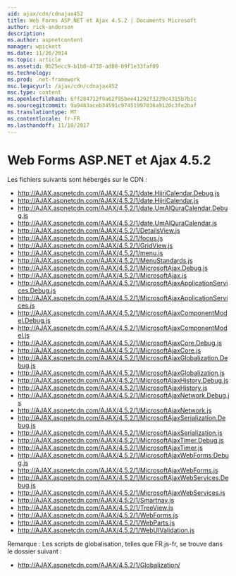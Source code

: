 ```yaml
---
uid: ajax/cdn/cdnajax452
title: Web Forms ASP.NET et Ajax 4.5.2 | Documents Microsoft
author: rick-anderson
description: 
ms.author: aspnetcontent
manager: wpickett
ms.date: 11/26/2014
ms.topic: article
ms.assetid: 0b25ecc9-b1b0-4738-ad80-09f1e33faf09
ms.technology: 
ms.prod: .net-framework
msc.legacyurl: /ajax/cdn/cdnajax452
msc.type: content
ms.openlocfilehash: 6ff284712f9a62f95bee41292f3239c4315b7b1c
ms.sourcegitcommit: 9a9483aceb34591c97451997036a9120c3fe2baf
ms.translationtype: MT
ms.contentlocale: fr-FR
ms.lasthandoff: 11/10/2017
---
```

<a name="aspnet-web-forms-and-ajax-452"></a>Web Forms ASP.NET et Ajax 4.5.2
====================
Les fichiers suivants sont hébergés sur le CDN :

- http://AJAX.aspnetcdn.com/AJAX/4.5.2/1/date.HijriCalendar.Debug.js
- http://AJAX.aspnetcdn.com/AJAX/4.5.2/1/date.HijriCalendar.js
- http://AJAX.aspnetcdn.com/AJAX/4.5.2/1/date.UmAlQuraCalendar.Debug.js
- http://AJAX.aspnetcdn.com/AJAX/4.5.2/1/date.UmAlQuraCalendar.js
- http://AJAX.aspnetcdn.com/AJAX/4.5.2/1/DetailsView.js
- http://AJAX.aspnetcdn.com/AJAX/4.5.2/1/focus.js
- http://AJAX.aspnetcdn.com/AJAX/4.5.2/1/GridView.js
- http://AJAX.aspnetcdn.com/AJAX/4.5.2/1/menu.js
- http://AJAX.aspnetcdn.com/AJAX/4.5.2/1/MenuStandards.js
- http://AJAX.aspnetcdn.com/AJAX/4.5.2/1/MicrosoftAjax.Debug.js
- http://AJAX.aspnetcdn.com/AJAX/4.5.2/1/MicrosoftAjax.js
- http://AJAX.aspnetcdn.com/AJAX/4.5.2/1/MicrosoftAjaxApplicationServices.Debug.js
- http://AJAX.aspnetcdn.com/AJAX/4.5.2/1/MicrosoftAjaxApplicationServices.js
- http://AJAX.aspnetcdn.com/AJAX/4.5.2/1/MicrosoftAjaxComponentModel.Debug.js
- http://AJAX.aspnetcdn.com/AJAX/4.5.2/1/MicrosoftAjaxComponentModel.js
- http://AJAX.aspnetcdn.com/AJAX/4.5.2/1/MicrosoftAjaxCore.Debug.js
- http://AJAX.aspnetcdn.com/AJAX/4.5.2/1/MicrosoftAjaxCore.js
- http://AJAX.aspnetcdn.com/AJAX/4.5.2/1/MicrosoftAjaxGlobalization.Debug.js
- http://AJAX.aspnetcdn.com/AJAX/4.5.2/1/MicrosoftAjaxGlobalization.js
- http://AJAX.aspnetcdn.com/AJAX/4.5.2/1/MicrosoftAjaxHistory.Debug.js
- http://AJAX.aspnetcdn.com/AJAX/4.5.2/1/MicrosoftAjaxHistory.js
- http://AJAX.aspnetcdn.com/AJAX/4.5.2/1/MicrosoftAjaxNetwork.Debug.js
- http://AJAX.aspnetcdn.com/AJAX/4.5.2/1/MicrosoftAjaxNetwork.js
- http://AJAX.aspnetcdn.com/AJAX/4.5.2/1/MicrosoftAjaxSerialization.Debug.js
- http://AJAX.aspnetcdn.com/AJAX/4.5.2/1/MicrosoftAjaxSerialization.js
- http://AJAX.aspnetcdn.com/AJAX/4.5.2/1/MicrosoftAjaxTimer.Debug.js
- http://AJAX.aspnetcdn.com/AJAX/4.5.2/1/MicrosoftAjaxTimer.js
- http://AJAX.aspnetcdn.com/AJAX/4.5.2/1/MicrosoftAjaxWebForms.Debug.js
- http://AJAX.aspnetcdn.com/AJAX/4.5.2/1/MicrosoftAjaxWebForms.js
- http://AJAX.aspnetcdn.com/AJAX/4.5.2/1/MicrosoftAjaxWebServices.Debug.js
- http://AJAX.aspnetcdn.com/AJAX/4.5.2/1/MicrosoftAjaxWebServices.js
- http://AJAX.aspnetcdn.com/AJAX/4.5.2/1/Smartnav.js
- http://AJAX.aspnetcdn.com/AJAX/4.5.2/1/TreeView.js
- http://AJAX.aspnetcdn.com/AJAX/4.5.2/1/WebForms.js
- http://AJAX.aspnetcdn.com/AJAX/4.5.2/1/WebParts.js
- http://AJAX.aspnetcdn.com/AJAX/4.5.2/1/WebUIValidation.js

Remarque : Les scripts de globalisation, telles que FR.js-fr, se trouve dans le dossier suivant :

- http://AJAX.aspnetcdn.com/AJAX/4.5.2/1/Globalization/
